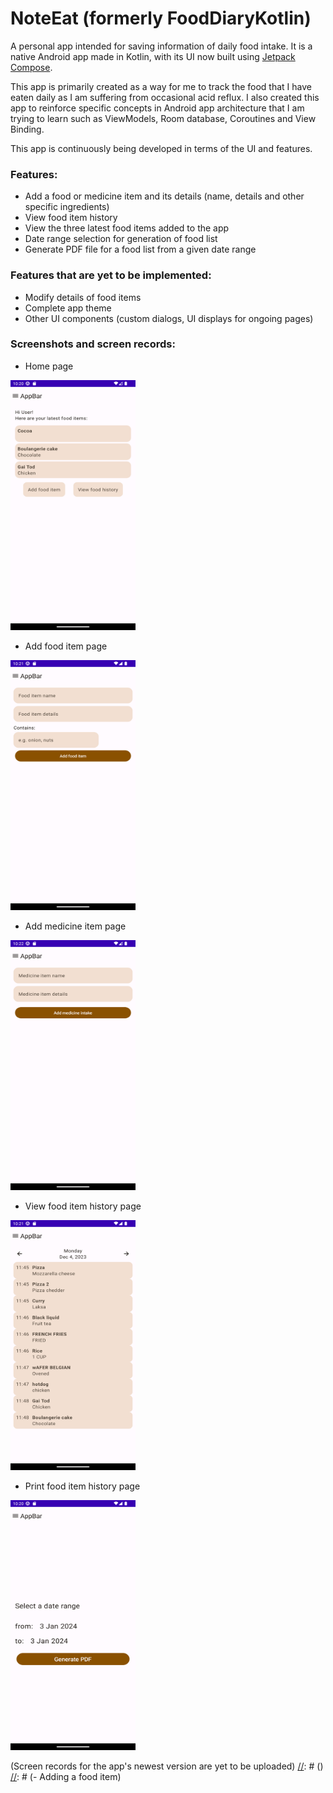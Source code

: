# NoteEat (formerly FoodDiaryKotlin)
A personal app intended for saving information of daily food intake. It is a native Android app made in Kotlin, with its UI now built using [Jetpack Compose](https://developer.android.com/jetpack/compose).

This app is primarily created as a way for me to track the food that I have eaten daily as I am suffering from occasional acid reflux. I also created this app to reinforce specific concepts in Android app architecture that I am trying to learn such as ViewModels, Room database, Coroutines and View Binding. 

This app is continuously being developed in terms of the UI and features.

### Features:
- Add a food or medicine item and its details (name, details and other specific ingredients)
- View food item history 
- View the three latest food items added to the app
- Date range selection for generation of food list 
- Generate PDF file for a food list from a given date range

### Features that are yet to be implemented:
- Modify details of food items
- Complete app theme
- Other UI components (custom dialogs, UI displays for ongoing pages)

### Screenshots and screen records: 

- Home page
<img src="screenshots/Screenshot_20240103_182022.png" alt="Home page" width="200" height="400" />

- Add food item page
<img src="screenshots/Screenshot_20240103_182119.png" alt="Add food item page" width="200" height="400" />

- Add medicine item page
<img src="screenshots/Screenshot_20240103_182244.png" alt="Add medicine item page" width="200" height="400" />

- View food item history page
<img src="screenshots/Screenshot_20240103_182147.png" alt="Food item history page" data-canonical-src="https://gyazo.com/eb5c5741b6a9a16c692170a41a49c858.png" width="200" height="400" />

- Print food item history page
<img src="screenshots/Screenshot_20240103_182051.png" alt="Food item history page" data-canonical-src="https://gyazo.com/eb5c5741b6a9a16c692170a41a49c858.png" width="200" height="400" />

(Screen records for the app's newest version are yet to be uploaded)
[//]: # ()
[//]: # (- Adding a food item)

[//]: # (https://user-images.githubusercontent.com/25239668/142009395-9b7c0b29-1257-49d3-ae1b-19f4383dcec9.mp4)

[//]: # ()
[//]: # (- Viewing food item history)

[//]: # (https://user-images.githubusercontent.com/25239668/142009819-f8b17752-7253-4078-a056-ff74521b2158.mp4)

[//]: # ()
[//]: # (- Printing food list within certain date range &#40;not yet completed&#41;)

[//]: # (https://user-images.githubusercontent.com/25239668/142009651-3db9bb21-d89e-4465-88d6-634837f1b6e8.mp4)

